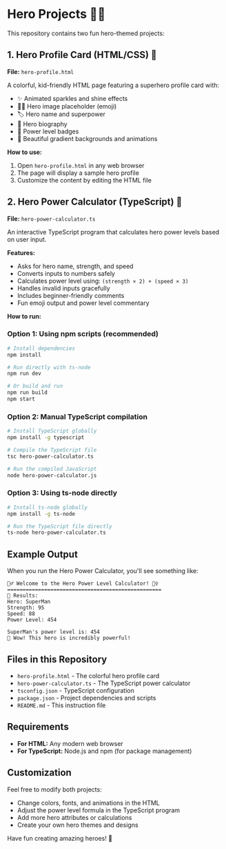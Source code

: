 # Hero Projects 🦸‍♂️

This repository contains two fun hero-themed projects:

## 1. Hero Profile Card (HTML/CSS) 🎨

**File:** `hero-profile.html`

A colorful, kid-friendly HTML page featuring a superhero profile card with:
- ✨ Animated sparkles and shine effects
- 🦸‍♂️ Hero image placeholder (emoji)
- 🏷️ Hero name and superpower
- 📝 Hero biography
- 🎯 Power level badges
- 🌈 Beautiful gradient backgrounds and animations

**How to use:**
1. Open `hero-profile.html` in any web browser
2. The page will display a sample hero profile
3. Customize the content by editing the HTML file

## 2. Hero Power Calculator (TypeScript) 🧮

**File:** `hero-power-calculator.ts`

An interactive TypeScript program that calculates hero power levels based on user input.

**Features:**
- Asks for hero name, strength, and speed
- Converts inputs to numbers safely
- Calculates power level using: `(strength × 2) + (speed × 3)`
- Handles invalid inputs gracefully
- Includes beginner-friendly comments
- Fun emoji output and power level commentary

**How to run:**

### Option 1: Using npm scripts (recommended)
```bash
# Install dependencies
npm install

# Run directly with ts-node
npm run dev

# Or build and run
npm run build
npm start
```

### Option 2: Manual TypeScript compilation
```bash
# Install TypeScript globally
npm install -g typescript

# Compile the TypeScript file
tsc hero-power-calculator.ts

# Run the compiled JavaScript
node hero-power-calculator.js
```

### Option 3: Using ts-node directly
```bash
# Install ts-node globally
npm install -g ts-node

# Run the TypeScript file directly
ts-node hero-power-calculator.ts
```

## Example Output

When you run the Hero Power Calculator, you'll see something like:

```
🦸‍♂️ Welcome to the Hero Power Level Calculator! 🦸‍♀️
==================================================
🎉 Results:
Hero: SuperMan
Strength: 95
Speed: 88
Power Level: 454

SuperMan's power level is: 454
🌟 Wow! This hero is incredibly powerful!
```

## Files in this Repository

- `hero-profile.html` - The colorful hero profile card
- `hero-power-calculator.ts` - The TypeScript power calculator
- `tsconfig.json` - TypeScript configuration
- `package.json` - Project dependencies and scripts
- `README.md` - This instruction file

## Requirements

- **For HTML:** Any modern web browser
- **For TypeScript:** Node.js and npm (for package management)

## Customization

Feel free to modify both projects:
- Change colors, fonts, and animations in the HTML
- Adjust the power level formula in the TypeScript program
- Add more hero attributes or calculations
- Create your own hero themes and designs

Have fun creating amazing heroes! 🚀
